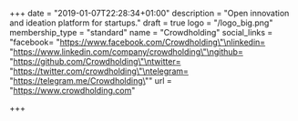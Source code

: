 +++
date = "2019-01-07T22:28:34+01:00"
description = "Open innovation and ideation platform for startups."
draft = true
logo = "/logo_big.png"
membership_type = "standard"
name = "Crowdholding"
social_links = "facebook= \"https://www.facebook.com/Crowdholding\"\nlinkedin= \"https://www.linkedin.com/company/crowdholding\"\ngithub= \"https://github.com/Crowdholding\"\ntwitter= \"https://twitter.com/crowdholding\"\ntelegram= \"https://telegram.me/Crowdholding\""
url = "https://www.crowdholding.com"

+++
